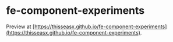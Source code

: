 # fe-component-experiments

Preview at [https://thisseasx.github.io/fe-component-experiments](https://thisseasx.github.io/fe-component-experiments).
